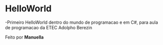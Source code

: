 # HelloWorld

-Primeiro HelloWorld dentro do mundo de programacao e em C#, para aula de programacao da ETEC Adolpho Berezin

Feito por **Manuella**
